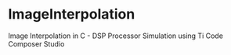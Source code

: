 # ImageInterpolation
Image Interpolation in C - DSP Processor Simulation using Ti Code Composer Studio
